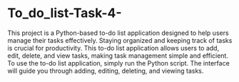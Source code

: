 # To_do_list-Task-4-
This project is a Python-based to-do list application designed to help users manage their tasks effectively. Staying organized and keeping track of tasks is crucial for productivity. This to-do list application allows users to add, edit, delete, and view tasks, making task management simple and efficient. To use the to-do list application, simply run the Python script. The interface will guide you through adding, editing, deleting, and viewing tasks.
